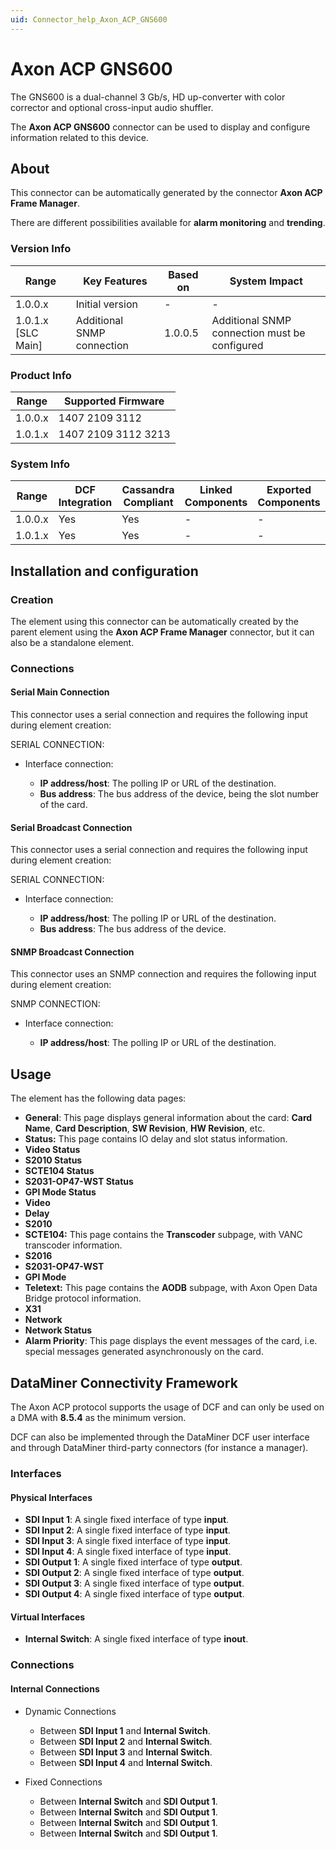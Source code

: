 ```yaml
---
uid: Connector_help_Axon_ACP_GNS600
---
```


# Axon ACP GNS600

The GNS600 is a dual-channel 3 Gb/s, HD up-converter with color corrector and optional cross-input audio shuffler.

The **Axon ACP GNS600** connector can be used to display and configure information related to this device.

## About

This connector can be automatically generated by the connector **Axon ACP Frame Manager**.

There are different possibilities available for **alarm monitoring** and **trending**.

### Version Info

| **Range**            | **Key Features**           | **Based on** | **System Impact**                             |
|----------------------|----------------------------|--------------|-----------------------------------------------|
| 1.0.0.x              | Initial version            | -            | -                                             |
| 1.0.1.x [SLC Main]   | Additional SNMP connection | 1.0.0.5      | Additional SNMP connection must be configured |

### Product Info

| Range     | Supported Firmware     |
|-----------|------------------------|
| 1.0.0.x   | 1407 2109 3112         |
| 1.0.1.x   | 1407 2109 3112 3213    |

### System Info

| Range     | DCF Integration     | Cassandra Compliant     | Linked Components     | Exported Components     |
|-----------|---------------------|-------------------------|-----------------------|-------------------------|
| 1.0.0.x   | Yes                 | Yes                     | -                     | -                       |
| 1.0.1.x   | Yes                 | Yes                     | -                     | -                       |

## Installation and configuration

### Creation

The element using this connector can be automatically created by the parent element using the **Axon ACP Frame Manager** connector, but it can also be a standalone element.

### Connections

#### Serial Main Connection

This connector uses a serial connection and requires the following input during element creation:

SERIAL CONNECTION:

- Interface connection:

  - **IP address/host**: The polling IP or URL of the destination.
  - **Bus address**: The bus address of the device, being the slot number of the card.

#### Serial Broadcast Connection

This connector uses a serial connection and requires the following input during element creation:

SERIAL CONNECTION:

- Interface connection:

  - **IP address/host**: The polling IP or URL of the destination.
  - **Bus address**: The bus address of the device.

#### SNMP Broadcast Connection

This connector uses an SNMP connection and requires the following input during element creation:

SNMP CONNECTION:

- Interface connection:

  - **IP address/host**: The polling IP or URL of the destination.

## Usage

The element has the following data pages:

- **General**: This page displays general information about the card: **Card Name**, **Card Description**, **SW Revision**, **HW Revision**, etc.
- **Status:** This page contains IO delay and slot status information.
- **Video Status**
- **S2010 Status**
- **SCTE104 Status**
- **S2031-OP47-WST Status**
- **GPI Mode Status**
- **Video**
- **Delay**
- **S2010**
- **SCTE104:** This page contains the **Transcoder** subpage, with VANC transcoder information.
- **S2016**
- **S2031-OP47-WST**
- **GPI Mode**
- **Teletext:** This page contains the **AODB** subpage, with Axon Open Data Bridge protocol information.
- **X31**
- **Network**
- **Network Status**
- **Alarm Priority**: This page displays the event messages of the card, i.e. special messages generated asynchronously on the card.

## DataMiner Connectivity Framework

The Axon ACP protocol supports the usage of DCF and can only be used on a DMA with **8.5.4** as the minimum version.

DCF can also be implemented through the DataMiner DCF user interface and through DataMiner third-party connectors (for instance a manager).

### Interfaces

#### Physical Interfaces

- **SDI Input 1**: A single fixed interface of type **input**.
- **SDI Input 2**: A single fixed interface of type **input**.
- **SDI Input 3**: A single fixed interface of type **input**.
- **SDI Input 4**: A single fixed interface of type **input**.
- **SDI Output 1**: A single fixed interface of type **output**.
- **SDI Output 2**: A single fixed interface of type **output**.
- **SDI Output 3**: A single fixed interface of type **output**.
- **SDI Output 4**: A single fixed interface of type **output**.

#### Virtual Interfaces

- **Internal Switch**: A single fixed interface of type **inout**.

### Connections

#### Internal Connections

- Dynamic Connections

  - Between **SDI Input 1** and **Internal Switch**.
  - Between **SDI Input 2** and **Internal Switch**.
  - Between **SDI Input 3** and **Internal Switch**.
  - Between **SDI Input 4** and **Internal Switch**.

- Fixed Connections

  - Between **Internal Switch** and **SDI Output 1**.
  - Between **Internal Switch** and **SDI Output 1**.
  - Between **Internal Switch** and **SDI Output 1**.
  - Between **Internal Switch** and **SDI Output 1**.
